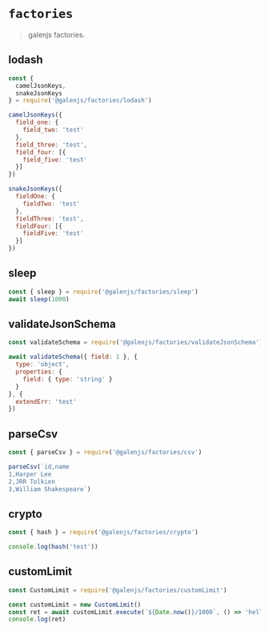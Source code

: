 # `factories`

> galenjs factories.

## lodash

```javascript
const {
  camelJsonKeys,
  snakeJsonKeys
} = require('@galenjs/factories/lodash')

camelJsonKeys({
  field_one: {
    field_two: 'test'
  },
  field_three: 'test',
  field_four: [{
    field_five: 'test'
  }]
})

snakeJsonKeys({
  fieldOne: {
    fieldTwo: 'test'
  },
  fieldThree: 'test',
  fieldFour: [{
    fieldFive: 'test'
  }]
})
```

## sleep

```javascript
const { sleep } = require('@galenjs/factories/sleep')
await sleep(1000)
```

## validateJsonSchema

```javascript
const validateSchema = require('@galenjs/factories/validateJsonSchema')

await validateSchema({ field: 1 }, {
  type: 'object',
  properties: {
    field: { type: 'string' }
  }
}, {
  extendErr: 'test'
})
```

## parseCsv

```javascript
const { parseCsv } = require('@galenjs/factories/csv')

parseCsv(`id,name
1,Harper Lee
2,JRR Tolkien
3,William Shakespeare`)
```

## crypto

```javascript
const { hash } = require('@galenjs/factories/crypto')

console.log(hash('test'))
```

## customLimit

```javascript
const CustomLimit = require('@galenjs/factories/customLimit')

const customLimit = new CustomLimit()
const ret = await customLimit.execute(`${Date.now()}/1000`, () => 'helloWorld')
console.log(ret)
```
